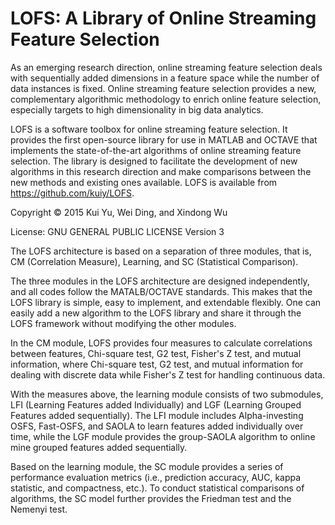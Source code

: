 # LOFS: A Library of Online Streaming Feature Selection

As an emerging research direction, online streaming feature selection deals with sequentially added dimensions in a 
feature space while the number of data instances is fixed. Online streaming feature selection provides a new, complementary algorithmic methodology to enrich online feature selection, especially targets to high dimensionality in big data analytics. 

LOFS is a software toolbox for online streaming feature selection. It provides the first open-source library for use in MATLAB and OCTAVE that implements the state-of-the-art algorithms of online streaming feature selection. The library is designed to facilitate the development of new algorithms in this research direction and make comparisons between the new 
methods and existing ones available. LOFS is available from https://github.com/kuiy/LOFS.


Copyright © 2015 Kui Yu, Wei Ding, and Xindong Wu

License: GNU GENERAL PUBLIC LICENSE Version 3


The LOFS architecture is based on a separation of three modules, that is, CM (Correlation Measure), Learning, 
and SC (Statistical Comparison). 

The three modules in the LOFS architecture are designed independently, and all codes follow the MATALB/OCTAVE standards. This makes that the LOFS library is simple, easy to implement, and extendable flexibly. One can easily add a new algorithm to the LOFS library and share it through the LOFS framework without modifying the other modules.
 
In the CM module, LOFS provides four measures to calculate correlations between features, Chi-square test, G2 test, Fisher's Z test, and mutual information, where Chi-square test, G2 test, and mutual information for dealing with discrete data while Fisher's Z test for handling continuous data.

With the measures above, the learning module consists of two submodules, LFI (Learning Features added Individually) 
and LGF (Learning Grouped Features added sequentially). The LFI module includes Alpha-investing OSFS, Fast-OSFS, and 
SAOLA to learn features added individually over time, while the LGF module provides the group-SAOLA algorithm to online
mine grouped features added sequentially.

Based on the learning module, the SC module provides a series of performance evaluation metrics (i.e., prediction accuracy, 
AUC, kappa statistic, and compactness, etc.). To conduct statistical comparisons of algorithms, the SC model further provides the Friedman test and the Nemenyi test.
